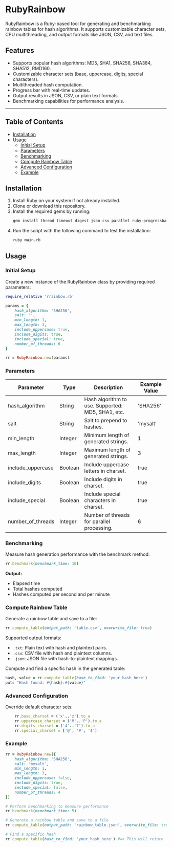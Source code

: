 # RubyRainbow

RubyRainbow is a Ruby-based tool for generating and benchmarking rainbow tables for hash algorithms. It supports customizable character sets, CPU multithreading, and output formats like JSON, CSV, and text files.

## Features

- Supports popular hash algorithms: MD5, SHA1, SHA256, SHA384, SHA512, RMD160.
- Customizable character sets (base, uppercase, digits, special characters).
- Multithreaded hash computation.
- Progress bar with real-time updates.
- Output results in JSON, CSV, or plain text formats.
- Benchmarking capabilities for performance analysis.

---

## Table of Contents
- [Installation](#installation)
- [Usage](#usage)
  - [Initial Setup](#initial-setup)
  - [Parameters](#parameters)
  - [Benchmarking](#benchmarking)
  - [Compute Rainbow Table](#compute-rainbow-table)
  - [Advanced Configuration](#advanced-configuration)
  - [Example](#example)

## Installation

1. Install Ruby on your system if not already installed.
2. Clone or download this repository.
3. Install the required gems by running:
   ```bash
   gem install thread timeout digest json csv parallel ruby-progressbar
    ```
4. Run the script with the following command to test the installation:
    ```bash
    ruby main.rb
    ```

## Usage

### Initial Setup

Create a new instance of the RubyRainbow class by providing required parameters:

```ruby
require_relative 'rrainbow.rb'

params = {
    hash_algorithm: 'SHA256',
    salt: '',
    min_length: 1,
    max_length: 3,
    include_uppercase: true,
    include_digits: true,
    include_special: true,
    number_of_threads: 6
}

rr = RubyRainbow.new(params)
```

### Parameters

| Parameter          | Type    | Description                              | Example Value |
|--------------------|---------|------------------------------------------|---------------|
| hash_algorithm     | String  | Hash algorithm to use. Supported: MD5, SHA1, etc. | 'SHA256'      |
| salt               | String  | Salt to prepend to hashes.               | 'mysalt'      |
| min_length         | Integer | Minimum length of generated strings.     | 1             |
| max_length         | Integer | Maximum length of generated strings.     | 3             |
| include_uppercase  | Boolean | Include uppercase letters in charset.    | true          |
| include_digits     | Boolean | Include digits in charset.               | true          |
| include_special    | Boolean | Include special characters in charset.   | true          |
| number_of_threads  | Integer | Number of threads for parallel processing. | 6             |

### Benchmarking

Measure hash generation performance with the benchmark method:

```ruby
rr.benchmark(benchmark_time: 10)
```

**Output:**
- Elapsed time
- Total hashes computed
- Hashes computed per second and per minute

### Compute Rainbow Table

Generate a rainbow table and save to a file:

```ruby
rr.compute_table(output_path: 'table.csv', overwrite_file: true)
```
Supported output formats:
- `.txt`: Plain text with hash and plaintext pairs.
- `.csv`: CSV file with hash and plaintext columns.
- `.json`: JSON file with hash-to-plaintext mappings.

Compute and find a specific hash in the generated table:

```ruby
hash, value = rr.compute_table(hash_to_find: 'your_hash_here')
puts "Hash found: #{hash}:#{value}"
```

### Advanced Configuration

Override default character sets:

```ruby
    rr.base_charset = ('x'..'z').to_a
    rr.uppercase_charset = ('M'..'P').to_a
    rr.digits_charset = ('4'..'7').to_a
    rr.special_charset = ['@', '#', '$']
```

### Example

```ruby
rr = RubyRainbow.new({
    hash_algorithm: 'SHA256',
    salt: 'mysalt',
    min_length: 1,
    max_length: 3,
    include_uppercase: false,
    include_digits: true,
    include_special: false,
    number_of_threads: 4
})

# Perform benchmarking to measure performance
rr.benchmark(benchmark_time: 5)

# Generate a rainbow table and save to a file
rr.compute_table(output_path: 'rainbow_table.json', overwrite_file: true)

# Find a specific hash 
rr.compute_table(hash_to_find: 'your_hash_here') #=> This will return 'hash_here':'plain_text'
```
